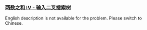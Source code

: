 ### [两数之和 IV - 输入二叉搜索树](https://leetcode.com/problems/opLdQZ)

<p>English description is not available for the problem. Please switch to Chinese.</p>
